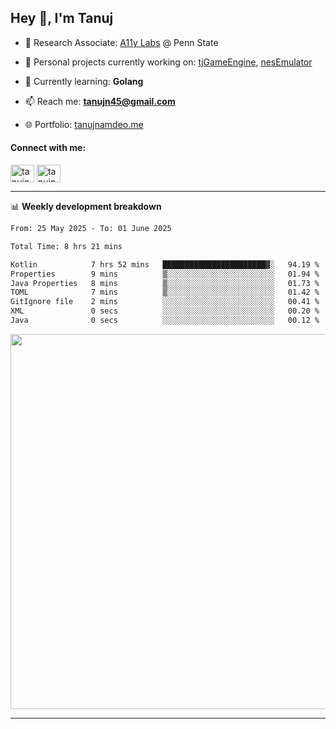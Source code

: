 <h2>Hey 👋, I'm Tanuj</h2>

- 🔬 Research Associate: [A11y Labs](https://a11y.ist.psu.edu/) @ Penn State 

- 🔭 Personal projects currently working on: [tjGameEngine](https://github.com/tanujn45/tjGameEngine), [nesEmulator](https://github.com/tanujn45/nesEmulator)

- 🌱 Currently learning: **Golang**

- 📫 Reach me: **tanujn45@gmail.com**

- 🌐 Portfolio: [tanujnamdeo.me](https://tanujnamdeo.me/)

<h4 align="left">Connect with me:</h4>
<p align="left">
<a href="https://twitter.com/tanujn45" target="blank"><img align="center" src="https://raw.githubusercontent.com/rahuldkjain/github-profile-readme-generator/master/src/images/icons/Social/twitter.svg" alt="tanujn45" height="28" width="38" /></a>
<a href="https://linkedin.com/in/tanujn45" target="blank"><img align="center" src="https://raw.githubusercontent.com/rahuldkjain/github-profile-readme-generator/master/src/images/icons/Social/linked-in-alt.svg" alt="tanujn45" height="28" width="38" /></a>
</p>

-------

📊 **Weekly development breakdown**
<!--START_SECTION:waka-->

```txt
From: 25 May 2025 - To: 01 June 2025

Total Time: 8 hrs 21 mins

Kotlin            7 hrs 52 mins   ███████████████████████▓░   94.19 %
Properties        9 mins          ▒░░░░░░░░░░░░░░░░░░░░░░░░   01.94 %
Java Properties   8 mins          ▒░░░░░░░░░░░░░░░░░░░░░░░░   01.73 %
TOML              7 mins          ▒░░░░░░░░░░░░░░░░░░░░░░░░   01.42 %
GitIgnore file    2 mins          ░░░░░░░░░░░░░░░░░░░░░░░░░   00.41 %
XML               0 secs          ░░░░░░░░░░░░░░░░░░░░░░░░░   00.20 %
Java              0 secs          ░░░░░░░░░░░░░░░░░░░░░░░░░   00.12 %
```

<!--END_SECTION:waka-->

<img src="https://wakatime.com/share/@018e9abd-1aa4-4aa6-9db7-5ca3b999e810/4650b67a-98aa-46b4-b598-3d8a2451f0df.svg" width="600"/>

-------
